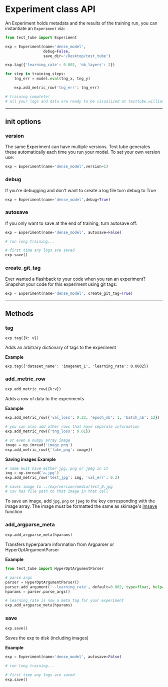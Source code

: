 # Experiment class API

An Experiment holds metadata and the results of the training run, you can instantiate an `Experiment` via:

```python
from test_tube import Experiment

exp = Experiment(name='dense_model',
                 debug=False,
                 save_dir='/Desktop/test_tube')

exp.tag({'learning_rate': 0.002, 'nb_layers': 2})

for step in training_steps:
    tng_err = model.eval(tng_x, tng_y)

    exp.add_metric_row('tng_err': tng_err)

# training complete!
# all your logs and data are ready to be visualized at testtube.williamfalcon.com
```
---
## init options

### version
The same Experiment can have multiple versions. Test tube generates these automatically each time you run your model. To set your own version use:
```python
exp = Experiment(name='dense_model',version=1)
```

### debug
If you're debugging and don't want to create a log file turn debug to True
```python
exp = Experiment(name='dense_model',debug=True)
```

### autosave
If you only want to save at the end of training, turn autosave off:
```python
exp = Experiment(name='dense_model', autosave=False)

# run long training...

# first time any logs are saved
exp.save()
```

### create_git_tag
Ever wanted a flashback to your code when you ran an experiment?
Snapshot your code for this experiment using git tags:
```python
exp = Experiment(name='dense_model', create_git_tag=True)
```

---
## Methods

### tag

``` {.python}
exp.tag({k: v})
```

Adds an arbitrary dictionary of tags to the experiment

**Example**

``` {.python}
exp.tag({'dataset_name': 'imagenet_1', 'learning_rate': 0.0002})
```


### add_metric_row
```python
exp.add_metric_row({k:v})
```
Adds a row of data to the experiments


**Example**
```python
exp.add_metric_row({'val_loss': 0.22, 'epoch_nb': 1, 'batch_nb': 12})

# you can also add other rows that have separate information
exp.add_metric_row({'tng_loss': 0.01})

# or even a numpy array image
image = np.imread('image.png')
exp.add_metric_row({'fake_png': image})
```

**Saving images Example**
```python
# name must have either jpg, png or jpeg in it
img = np.imread('a.jpg')
exp.add_metric_row('test_jpg': img, 'val_err': 0.2)

# saves image to ../exp/version/media/test_0.jpg
# csv has file path to that image in that cell
```
To save an image, add `jpg`, `png` or `jpeg` to the key corresponding with the image array. The image must be formatted the same as skimage's [imsave](http://scikit-image.org/docs/dev/api/skimage.io.html#skimage.io.imsave) function



### add_argparse_meta
```python
exp.add_argparse_meta(hparams)
```
Transfers hyperparam information from Argparser or HyperOptArgumentParser

**Example**
```python
from test_tube import HyperOptArgumentParser

# parse args
parser = HyperOptArgumentParser()
parser.add_argument('--learning_rate', default=0.002, type=float, help='the learning rate')
hparams = parser.parse_args()

# learning_rate is now a meta tag for your experiment
exp.add_argparse_meta(hparams)
```

### save
```python
exp.save()
```
Saves the exp to disk (including images)

**Example**
```python
exp = Experiment(name='dense_model', autosave=False)

# run long training...

# first time any logs are saved
exp.save()
```

